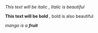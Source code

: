 *This text will be italic*
_, Italic is beautiful_

**This text will be bold**
 , bold is also beautiful

_mango is a **fruit**_
